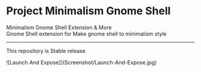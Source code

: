 Project Minimalism Gnome Shell
==============================

Minimalism Gnome Shell  Extension &amp; More    
Gnome Shell extension for Make gnome shell to minimalism style    

-----------------

This repository is Stable release




![Launch And Expose]](Screenshot/Launch-And-Expose.jpg)